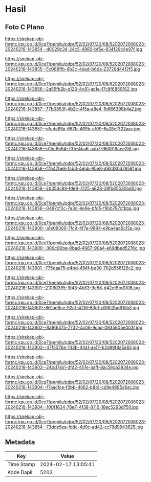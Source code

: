 # Hasil

## Foto C Plano

https://sirekap-obj-formc.kpu.go.id/0ce7/pemilu/pdpr/52/02/07/20/08/5202072008023-20240216-143854--d0029c34-24c5-4980-bf5e-934129c4e97f.jpg

https://sirekap-obj-formc.kpu.go.id/0ce7/pemilu/pdpr/52/02/07/20/08/5202072008023-20240216-143855--5c068ffb-6b2c-4dad-b6da-23726d44f2f5.jpg

https://sirekap-obj-formc.kpu.go.id/0ce7/pemilu/pdpr/52/02/07/20/08/5202072008023-20240216-143856--2a55fb2b-b123-4c81-ac1e-f7c8f6859162.jpg

https://sirekap-obj-formc.kpu.go.id/0ce7/pemilu/pdpr/52/02/07/20/08/5202072008023-20240216-143857--77b0853f-4b2c-4f5a-a8e4-1b666398b4a2.jpg

https://sirekap-obj-formc.kpu.go.id/0ce7/pemilu/pdpr/52/02/07/20/08/5202072008023-20240216-143857--dfcda88a-667b-469b-af09-6a28ef322aac.jpg

https://sirekap-obj-formc.kpu.go.id/0ce7/pemilu/pdpr/52/02/07/20/08/5202072008023-20240216-143858--d15c8594-7ff5-4ba6-aab7-960919aee26f.jpg

https://sirekap-obj-formc.kpu.go.id/0ce7/pemilu/pdpr/52/02/07/20/08/5202072008023-20240216-143858--f7b47be8-fab3-4ebb-95e8-d93380d7959f.jpg

https://sirekap-obj-formc.kpu.go.id/0ce7/pemilu/pdpr/52/02/07/20/08/5202072008023-20240216-143859--2b35dc89-fde9-4125-a828-38fb85530bd0.jpg

https://sirekap-obj-formc.kpu.go.id/0ce7/pemilu/pdpr/52/02/07/20/08/5202072008023-20240216-143859--0487cf3c-7e3d-4e9e-bfd5-f9bb787cfbba.jpg

https://sirekap-obj-formc.kpu.go.id/0ce7/pemilu/pdpr/52/02/07/20/08/5202072008023-20240216-143900--a1e09060-7fc9-4f7e-9894-e9ba4aa5cf2e.jpg

https://sirekap-obj-formc.kpu.go.id/0ce7/pemilu/pdpr/52/02/07/20/08/5202072008023-20240216-143900--309c00be-0bad-4667-90a4-e69dbed5276c.jpg

https://sirekap-obj-formc.kpu.go.id/0ce7/pemilu/pdpr/52/02/07/20/08/5202072008023-20240216-143901--775daa75-e4bd-454f-be30-702d556f29c2.jpg

https://sirekap-obj-formc.kpu.go.id/0ce7/pemilu/pdpr/52/02/07/20/08/5202072008023-20240216-143901--21060395-3f43-4b83-9e58-d42cf6bd1f06.jpg

https://sirekap-obj-formc.kpu.go.id/0ce7/pemilu/pdpr/52/02/07/20/08/5202072008023-20240216-143901--861ae8ce-92c1-42f6-83ef-d3902bd615b3.jpg

https://sirekap-obj-formc.kpu.go.id/0ce7/pemilu/pdpr/52/02/07/20/08/5202072008023-20240216-143902--8a166375-7732-4c06-9cad-0935605e003f.jpg

https://sirekap-obj-formc.kpu.go.id/0ce7/pemilu/pdpr/52/02/07/20/08/5202072008023-20240216-143903--47f5376a-143b-44a1-aa17-b2d99f8a5a83.jpg

https://sirekap-obj-formc.kpu.go.id/0ce7/pemilu/pdpr/52/02/07/20/08/5202072008023-20240216-143903--24bd7ab1-dfd2-401e-aaff-8ac58da3834e.jpg

https://sirekap-obj-formc.kpu.go.id/0ce7/pemilu/pdpr/52/02/07/20/08/5202072008023-20240216-143904--f7aacfce-f0bb-4662-b8a1-cd9e4895a6ac.jpg

https://sirekap-obj-formc.kpu.go.id/0ce7/pemilu/pdpr/52/02/07/20/08/5202072008023-20240216-143904--100f1634-78e7-4f38-8116-18ec5293d750.jpg

https://sirekap-obj-formc.kpu.go.id/0ce7/pemilu/pdpr/52/02/07/20/08/5202072008023-20240216-143854--73dde5ea-fddc-4d9c-ad42-cc79d9943625.jpg


## Metadata

| Key        | Value               |
| ---------- | ------------------- |
| Time Stamp | 2024-02-17 13:05:41 |
| Kode Dapil | 5202                |



